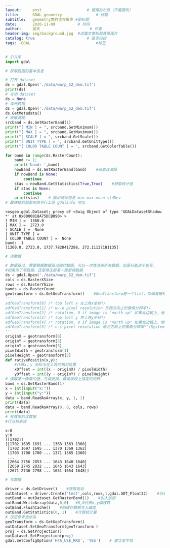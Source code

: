 ```yaml
---
layout:     post   				    # 使用的布局（不需要改）
title:      GDAL_geometry 				# 标题 
subtitle:   geometry类的读写操作 #副标题
date:       2020-11-09			# 时间
author:     吴天 						# 作者
header-img: img/background.jpg 	#这篇文章标题背景图片
catalog: true 						# 是否归档
tags: -GDAL								#标签
---
```



```python
# 引入库
import gdal

# 获取数据的基本信息

# 打开 dataset
ds = gdal.Open('./data/warp_52_dem.tif')
print(ds)
# 关闭 dataset
ds = None
# 读元数据
ds = gdal.Open('./data/warp_52_dem.tif')
ds.GetMetadata()
# 获取波段
srcband = ds.GetRasterBand(1)
print("[ MIN ] = ", srcband.GetMinimum())
print("[ MAX ] = ", srcband.GetMaximum())
print("[ SCALE ] = ", srcband.GetScale())
print("[ UNIT TYPE ] = ", srcband.GetUnitType())
print("[ COLOR TABLE COUNT ] = ", srcband.GetColorTable())

for band in range(ds.RasterCount):
    band += 1;
    print('band: ',band)
    nowBand = ds.GetRasterBand(band)    #获取该波段
    if nowBand is None:
        continue
    stas = nowBand.GetStatistics(True,True)    #获取统计值
    if stas is None:
        continue
    print(stas)    # 输出统计信息 min max mean stdDev
# 最快捷的就是用命令行工具 gdalinfo 地址
```

    <osgeo.gdal.Dataset; proxy of <Swig Object of type 'GDALDatasetShadow *' at 0x0000018A75DCB090> >
    [ MIN ] =  1360.0
    [ MAX ] =  2723.0
    [ SCALE ] =  None
    [ UNIT TYPE ] =  
    [ COLOR TABLE COUNT ] =  None
    band:  1
    [1360.0, 2723.0, 1737.7820417288, 272.11137181135]



```python
# 读数据

# 数据驱动，需要根据数据驱动操作数据，可以一次性注册所有数据，但是只能读不能写，
#如果为了写数据，还是得注册某一类型得数据
ds = gdal.Open('./data/warp_52_dem.tif')
cols = ds.RasterXSize
rows = ds.RasterYSize
bands = ds.RasterCount
geotransform = ds.GetGeoTransform()    #GeoTransform是一个list，存储着栅格数据集的地理坐标信息
'''
adfGeoTransform[0] /* top left x 左上角x坐标*/
adfGeoTransform[1] /* w--e pixel resolution 东西方向上的像素分辨率*/
adfGeoTransform[2] /* rotation, 0 if image is "north up" 如果北边朝上，地图的旋转角度*/
adfGeoTransform[3] /* top left y 左上角y坐标*/
adfGeoTransform[4] /* rotation, 0 if image is "north up" 如果北边朝上，地图的旋转角度*/
adfGeoTransform[5] /* n-s pixel resolution 南北方向上的像素分辨率*"/System Volume Information"
'''
originX = geotransform[0]
originY = geotransform[3]
originY = geotransform[3]
pixelWidth = geotransform[1]
pixelHeight = geotransform[5]
def rativePositin(x,y):
    #计算x，y 坐标与左上角的相对位置
    xOffset = int((x - originX) / pixelWidth)
    yOffset = int((y - originY) / pixelHeight)
# 读取某一像素的值，先读波段，再读波段上指定的矩阵
band = ds.GetRasterBand(1)
x = int(input("x:"))
y = int(input("y:"))
data = band.ReadAsArray(x, y, 1, 1)
print(data)
data = band.ReadAsArray(0, 0, cols, rows)
print(data)
# 有效率的读数据
#行分块来读
```

    x:0
    y:0
    [[1702]]
    [[1702 1695 1691 ... 1363 1363 1360]
     [1702 1697 1695 ... 1370 1369 1362]
     [1703 1700 1700 ... 1371 1365 1360]
     ...
     [2664 2756 2853 ... 1643 1640 1640]
     [2659 2745 2832 ... 1645 1643 1643]
     [2671 2736 2798 ... 1651 1654 1648]]



```python
# 写数据

driver = ds.GetDriver()    #获取驱动
outDataset = driver.Create('test',cols,rows,1,gdal.GDT_Float32)    #创建数据集
outBand = outDataset.GetRasterBand(1)    #引入波段
outBand.WriteArray(data,0,0)   #0,0代表x,y偏移数
outBand.FlushCache()    #把缓存数据写入磁盘
outBand.GetStatistics(0, 1)    #计算统计量
# 设定参考坐标系
geoTransform = ds.GetGeoTransform()
outDataset.SetGeoTransform(geoTransform )
proj = ds.GetProjection()
outDataset.SetProjection(proj)
gdal.SetConfigOption('HFA_USE_RRD', 'YES')    # 建立金字塔
```
